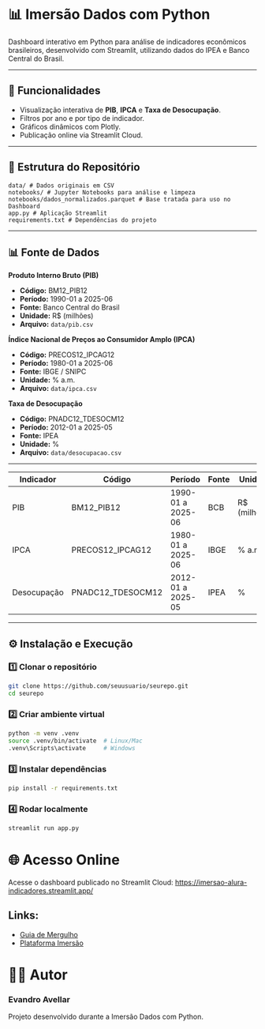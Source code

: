 # 📊 Imersão Dados com Python

Dashboard interativo em Python para análise de indicadores econômicos brasileiros, desenvolvido com Streamlit, utilizando dados do IPEA e Banco Central do Brasil.

---

## 🚀 Funcionalidades
- Visualização interativa de **PIB**, **IPCA** e **Taxa de Desocupação**.
- Filtros por ano e por tipo de indicador.
- Gráficos dinâmicos com Plotly.
- Publicação online via Streamlit Cloud.

---

## 📂 Estrutura do Repositório

```
data/ # Dados originais em CSV
notebooks/ # Jupyter Notebooks para análise e limpeza
notebooks/dados_normalizados.parquet # Base tratada para uso no Dashboard
app.py # Aplicação Streamlit
requirements.txt # Dependências do projeto

```
---

## 📊 Fonte de Dados

**Produto Interno Bruto (PIB)**
- **Código:** BM12_PIB12
- **Período:** 1990-01 a 2025-06
- **Fonte:** Banco Central do Brasil
- **Unidade:** R$ (milhões)
- **Arquivo:** `data/pib.csv`

**Índice Nacional de Preços ao Consumidor Amplo (IPCA)**
- **Código:** PRECOS12_IPCAG12
- **Período:** 1980-01 a 2025-06
- **Fonte:** IBGE / SNIPC
- **Unidade:** % a.m.
- **Arquivo:** `data/ipca.csv`

**Taxa de Desocupação**
- **Código:** PNADC12_TDESOCM12
- **Período:** 2012-01 a 2025-05
- **Fonte:** IPEA
- **Unidade:** %
- **Arquivo:** `data/desocupacao.csv`


---

| Indicador | Código | Período | Fonte | Unidade | Arquivo |
|-----------|--------|---------|-------|---------|---------|
| PIB       | BM12_PIB12 | 1990-01 a 2025-06 | BCB | R$ (milhões) | `data/pib.csv` |
| IPCA      | PRECOS12_IPCAG12 | 1980-01 a 2025-06 | IBGE | % a.m. | `data/ipca.csv` |
| Desocupação | PNADC12_TDESOCM12 | 2012-01 a 2025-05 | IPEA | % | `data/desocupacao.csv` |

---

## ⚙️ Instalação e Execução

### 1️⃣ Clonar o repositório
```bash
git clone https://github.com/seuusuario/seurepo.git
cd seurepo
```

### 2️⃣ Criar ambiente virtual
```bash
python -m venv .venv
source .venv/bin/activate  # Linux/Mac
.venv\Scripts\activate     # Windows
```

### 3️⃣ Instalar dependências
```bash
pip install -r requirements.txt
```

### 4️⃣ Rodar localmente
```bash
streamlit run app.py
```

# 🌐 Acesso Online

Acesse o dashboard publicado no Streamlit Cloud:
https://imersao-alura-indicadores.streamlit.app/


## Links:
- [Guia de Mergulho](https://alura.tv/guiademergulhodadoscompython)
- [Plataforma Imersão](https://cursos.alura.com.br/imersao/imersao-dados-python)

# 👨‍💻 Autor
### Evandro Avellar
Projeto desenvolvido durante a Imersão Dados com Python.
